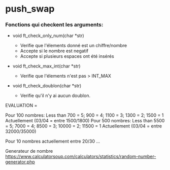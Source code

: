 # push_swap

### Fonctions qui checkent les arguments:
- void    ft_check_only_num(char *str)
    - Verifie que l'élements donné est un chiffre/nombre 
    - Accepte si le nombre est negatif
    - Accepte si plusieurs espaces ont été insérés 

- void  ft_check_max_int(char *str)
    - Verifie que l'élements n'est pas > INT_MAX

- void  ft_check_doublon(char *str)
    - Verifie qu'il n'y ai aucun doublon.

EVALUATION =

Pour 100 nombres:
Less than 700 = 5; 900 = 4; 1100 = 3; 1300 = 2; 1500 = 1
Actuellement (03/04 = entre 1500/1800)
Pour 500 nombres:
Less than 5500 = 5; 7000 = 4; 8500 = 3; 10000 = 2; 11500 = 1
Actuellement (03/04 = entre 32000/35000)

Pour 10 nombres actuellement entre 20/30 ... 


Generateur de nombre https://www.calculatorsoup.com/calculators/statistics/random-number-generator.php
